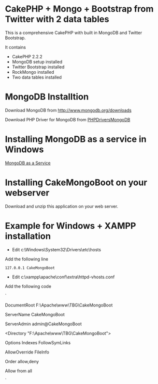 CakePHP + Mongo + Bootstrap from Twitter with 2 data tables
====

This is a comprehensive CakePHP with built in MongoDB and Twitter Bootstrap.


It contains
- CakePHP 2.2.2
- MongoDB setup installed
- Twitter Bootstrap installed
- RockMongo installed
- Two data tables installed


MongoDB Installtion
====
Download MongoDB from http://www.mongodb.org/downloads

Download PHP Driver for MongoDB from [PHPDriversMongoDB](http://us.php.net/manual/en/mongo.installation.php)

Installing MongoDB as a service in Windows
====
[MongoDB as a Service](http://docs.mongodb.org/manual/tutorial/install-mongodb-on-windows/#mongodb-as-a-windows-service)

Installing CakeMongoBoot on your webserver
====
Download and unzip this application on your web server.

Example for Windows + XAMPP installation
====
- Edit c:\Windows\System32\Drivers\etc\hosts

Add the following line

`127.0.0.1 CakeMongoBoot`

- Edit c:\xampp\apache\conf\extra\httpd-vhosts.conf

Add the following code

`<VirtualHost CakeMongoBoot:80>

DocumentRoot F:\Apache\www\TBG\CakeMongoBoot

ServerName CakeMongoBoot

ServerAdmin admin@CakeMongoBoot

<Directory "F:\Apache\www\TBG\CakeMongoBoot">

Options Indexes FollowSymLinks

AllowOverride FileInfo

Order allow,deny

Allow from all

</Directory>

</VirtualHost>` 


